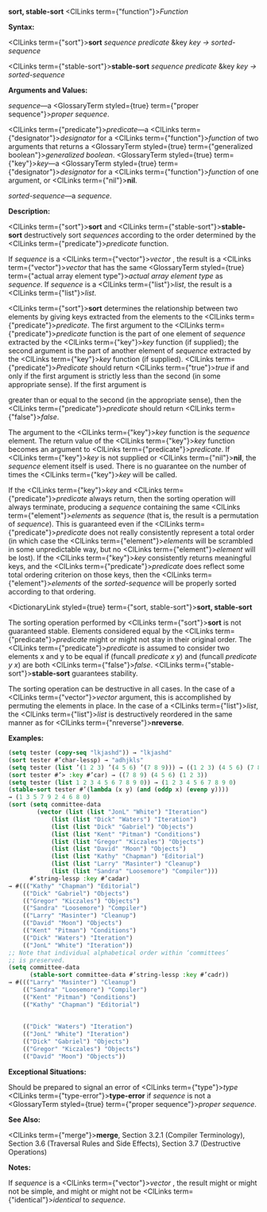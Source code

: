 **sort, stable-sort** <ClLinks  term={"function"}><i>Function</i></ClLinks> 



**Syntax:** 



<ClLinks  term={"sort"}><b>sort</b></ClLinks> *sequence predicate* &amp;key *key → sorted-sequence* 



<ClLinks  term={"stable-sort"}><b>stable-sort</b></ClLinks> *sequence predicate* &amp;key *key → sorted-sequence* 



**Arguments and Values:** 



*sequence*—a <GlossaryTerm styled={true} term={"proper sequence"}><i>proper sequence</i></GlossaryTerm>. 



<ClLinks  term={"predicate"}><i>predicate</i></ClLinks>—a <ClLinks  term={"designator"}><i>designator</i></ClLinks> for a <ClLinks  term={"function"}><i>function</i></ClLinks> of two arguments that returns a <GlossaryTerm styled={true} term={"generalized boolean"}><i>generalized boolean</i></GlossaryTerm>. <GlossaryTerm styled={true} term={"key"}><i>key</i></GlossaryTerm>—a <GlossaryTerm styled={true} term={"designator"}><i>designator</i></GlossaryTerm> for a <ClLinks  term={"function"}><i>function</i></ClLinks> of one argument, or <ClLinks  term={"nil"}><b>nil</b></ClLinks>. 



*sorted-sequence*—a *sequence*. 



**Description:** 



<ClLinks  term={"sort"}><b>sort</b></ClLinks> and <ClLinks  term={"stable-sort"}><b>stable-sort</b></ClLinks> destructively sort *sequences* according to the order determined by the <ClLinks  term={"predicate"}><i>predicate</i></ClLinks> function. 



If *sequence* is a <ClLinks  term={"vector"}><i>vector</i></ClLinks> , the result is a <ClLinks  term={"vector"}><i>vector</i></ClLinks> that has the same <GlossaryTerm styled={true} term={"actual array element type"}><i>actual array element type</i></GlossaryTerm> as *sequence*. If *sequence* is a <ClLinks  term={"list"}><i>list</i></ClLinks>, the result is a <ClLinks  term={"list"}><i>list</i></ClLinks>. 



<ClLinks  term={"sort"}><b>sort</b></ClLinks> determines the relationship between two elements by giving keys extracted from the elements to the <ClLinks  term={"predicate"}><i>predicate</i></ClLinks>. The first argument to the <ClLinks  term={"predicate"}><i>predicate</i></ClLinks> function is the part of one element of *sequence* extracted by the <ClLinks  term={"key"}><i>key</i></ClLinks> function (if supplied); the second argument is the part of another element of *sequence* extracted by the <ClLinks  term={"key"}><i>key</i></ClLinks> function (if supplied). <ClLinks  term={"predicate"}><i>Predicate</i></ClLinks> should return <ClLinks  term={"true"}><i>true</i></ClLinks> if and only if the first argument is strictly less than the second (in some appropriate sense). If the first argument is 



greater than or equal to the second (in the appropriate sense), then the <ClLinks  term={"predicate"}><i>predicate</i></ClLinks> should return <ClLinks  term={"false"}><i>false</i></ClLinks>. 



The argument to the <ClLinks  term={"key"}><i>key</i></ClLinks> function is the *sequence* element. The return value of the <ClLinks  term={"key"}><i>key</i></ClLinks> function becomes an argument to <ClLinks  term={"predicate"}><i>predicate</i></ClLinks>. If <ClLinks  term={"key"}><i>key</i></ClLinks> is not supplied or <ClLinks  term={"nil"}><b>nil</b></ClLinks>, the *sequence* element itself is used. There is no guarantee on the number of times the <ClLinks  term={"key"}><i>key</i></ClLinks> will be called. 



If the <ClLinks  term={"key"}><i>key</i></ClLinks> and <ClLinks  term={"predicate"}><i>predicate</i></ClLinks> always return, then the sorting operation will always terminate, producing a *sequence* containing the same <ClLinks  term={"element"}><i>elements</i></ClLinks> as *sequence* (that is, the result is a permutation of *sequence*). This is guaranteed even if the <ClLinks  term={"predicate"}><i>predicate</i></ClLinks> does not really consistently represent a total order (in which case the <ClLinks  term={"element"}><i>elements</i></ClLinks> will be scrambled in some unpredictable way, but no <ClLinks  term={"element"}><i>element</i></ClLinks> will be lost). If the <ClLinks  term={"key"}><i>key</i></ClLinks> consistently returns meaningful keys, and the <ClLinks  term={"predicate"}><i>predicate</i></ClLinks> does reflect some total ordering criterion on those keys, then the <ClLinks  term={"element"}><i>elements</i></ClLinks> of the *sorted-sequence* will be properly sorted according to that ordering. 







 



 



<DictionaryLink styled={true} term={"sort, stable-sort"}><b>sort, stable-sort</b></DictionaryLink> 



The sorting operation performed by <ClLinks  term={"sort"}><b>sort</b></ClLinks> is not guaranteed stable. Elements considered equal by the <ClLinks  term={"predicate"}><i>predicate</i></ClLinks> might or might not stay in their original order. The <ClLinks  term={"predicate"}><i>predicate</i></ClLinks> is assumed to consider two elements x and y to be equal if (funcall *predicate x y*) and (funcall *predicate y x*) are both <ClLinks  term={"false"}><i>false</i></ClLinks>. <ClLinks  term={"stable-sort"}><b>stable-sort</b></ClLinks> guarantees stability. 



The sorting operation can be destructive in all cases. In the case of a <ClLinks  term={"vector"}><i>vector</i></ClLinks> argument, this is accomplished by permuting the elements in place. In the case of a <ClLinks  term={"list"}><i>list</i></ClLinks>, the <ClLinks  term={"list"}><i>list</i></ClLinks> is destructively reordered in the same manner as for <ClLinks  term={"nreverse"}><b>nreverse</b></ClLinks>. 



**Examples:**
```lisp
(setq tester (copy-seq "lkjashd")) → "lkjashd" 
(sort tester #’char-lessp) → "adhjkls" 
(setq tester (list ’(1 2 3) ’(4 5 6) ’(7 8 9))) → ((1 2 3) (4 5 6) (7 8 9)) 
(sort tester #’> :key #’car) → ((7 8 9) (4 5 6) (1 2 3)) 
(setq tester (list 1 2 3 4 5 6 7 8 9 0)) → (1 2 3 4 5 6 7 8 9 0) 
(stable-sort tester #’(lambda (x y) (and (oddp x) (evenp y)))) 
→ (1 3 5 7 9 2 4 6 8 0) 
(sort (setq committee-data 
	    (vector (list (list "JonL" "White") "Iteration") 
		    (list (list "Dick" "Waters") "Iteration") 
		    (list (list "Dick" "Gabriel") "Objects") 
		    (list (list "Kent" "Pitman") "Conditions") 
		    (list (list "Gregor" "Kiczales") "Objects") 
		    (list (list "David" "Moon") "Objects") 
		    (list (list "Kathy" "Chapman") "Editorial") 
		    (list (list "Larry" "Masinter") "Cleanup") 
		    (list (list "Sandra" "Loosemore") "Compiler"))) 
      #’string-lessp :key #’cadar) 
→ #((("Kathy" "Chapman") "Editorial") 
    (("Dick" "Gabriel") "Objects") 
    (("Gregor" "Kiczales") "Objects") 
    (("Sandra" "Loosemore") "Compiler") 
    (("Larry" "Masinter") "Cleanup") 
    (("David" "Moon") "Objects") 
    (("Kent" "Pitman") "Conditions") 
    (("Dick" "Waters") "Iteration") 
    (("JonL" "White") "Iteration")) 
;; Note that individual alphabetical order within ‘committees’ 
;; is preserved. 
(setq committee-data 
      (stable-sort committee-data #’string-lessp :key #’cadr)) 
→ #((("Larry" "Masinter") "Cleanup") 
    (("Sandra" "Loosemore") "Compiler") 
    (("Kent" "Pitman") "Conditions") 
    (("Kathy" "Chapman") "Editorial") 
    
    
    (("Dick" "Waters") "Iteration") 
    (("JonL" "White") "Iteration") 
    (("Dick" "Gabriel") "Objects") 
    (("Gregor" "Kiczales") "Objects") 
    (("David" "Moon") "Objects")) 
```
**Exceptional Situations:** 



Should be prepared to signal an error of <ClLinks  term={"type"}><i>type</i></ClLinks> <ClLinks  term={"type-error"}><b>type-error</b></ClLinks> if *sequence* is not a <GlossaryTerm styled={true} term={"proper sequence"}><i>proper sequence</i></GlossaryTerm>. 



**See Also:** 



<ClLinks  term={"merge"}><b>merge</b></ClLinks>, Section 3.2.1 (Compiler Terminology), Section 3.6 (Traversal Rules and Side Effects), Section 3.7 (Destructive Operations) 



**Notes:** 



If *sequence* is a <ClLinks  term={"vector"}><i>vector</i></ClLinks> , the result might or might not be simple, and might or might not be <ClLinks  term={"identical"}><i>identical</i></ClLinks> to *sequence*. 



